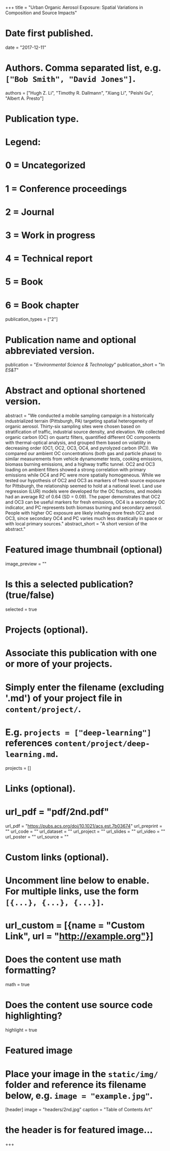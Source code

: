 +++
title = "Urban Organic Aerosol Exposure: Spatial Variations in Composition and Source Impacts"

# Date first published.
date = "2017-12-11"

# Authors. Comma separated list, e.g. `["Bob Smith", "David Jones"]`.
authors = ["Hugh Z. Li", "Timothy R. Dallmann", "Xiang Li", "Peishi Gu", "Albert A. Presto"]

# Publication type.
# Legend:
# 0 = Uncategorized
# 1 = Conference proceedings
# 2 = Journal
# 3 = Work in progress
# 4 = Technical report
# 5 = Book
# 6 = Book chapter
publication_types = ["2"]

# Publication name and optional abbreviated version.
publication = "*Environmental Science & Technology*"
publication_short = "In *ES&T*"

# Abstract and optional shortened version.
abstract = "We conducted a mobile sampling campaign in a historically industrialized terrain (Pittsburgh, PA) targeting spatial heterogeneity of organic aerosol. Thirty-six sampling sites were chosen based on stratification of traffic, industrial source density, and elevation. We collected organic carbon (OC) on quartz filters, quantified different OC components with thermal-optical analysis, and grouped them based on volatility in decreasing order (OC1, OC2, OC3, OC4, and pyrolyzed carbon (PC)). We compared our ambient OC concentrations (both gas and particle phase) to similar measurements from vehicle dynamometer tests, cooking emissions, biomass burning emissions, and a highway traffic tunnel. OC2 and OC3 loading on ambient filters showed a strong correlation with primary emissions while OC4 and PC were more spatially homogeneous. While we tested our hypothesis of OC2 and OC3 as markers of fresh source exposure for Pittsburgh, the relationship seemed to hold at a national level. Land use regression (LUR) models were developed for the OC fractions, and models had an average R2 of 0.64 (SD = 0.09). The paper demonstrates that OC2 and OC3 can be useful markers for fresh emissions, OC4 is a secondary OC indicator, and PC represents both biomass burning and secondary aerosol. People with higher OC exposure are likely inhaling more fresh OC2 and OC3, since secondary OC4 and PC varies much less drastically in space or with local primary sources."
abstract_short = "A short version of the abstract."

# Featured image thumbnail (optional)
image_preview = ""

# Is this a selected publication? (true/false)
selected = true

# Projects (optional).
#   Associate this publication with one or more of your projects.
#   Simply enter the filename (excluding '.md') of your project file in `content/project/`.
#   E.g. `projects = ["deep-learning"]` references `content/project/deep-learning.md`.
projects = []

# Links (optional).
# url_pdf = "pdf/2nd.pdf"
url_pdf = "https://pubs.acs.org/doi/10.1021/acs.est.7b03674"
url_preprint = ""
url_code = ""
url_dataset = ""
url_project = ""
url_slides = ""
url_video = ""
url_poster = ""
url_source = ""

# Custom links (optional).
#   Uncomment line below to enable. For multiple links, use the form `[{...}, {...}, {...}]`.
# url_custom = [{name = "Custom Link", url = "http://example.org"}]

# Does the content use math formatting?
math = true

# Does the content use source code highlighting?
highlight = true

# Featured image
# Place your image in the `static/img/` folder and reference its filename below, e.g. `image = "example.jpg"`.
[header]
image = "headers/2nd.jpg"
caption = "Table of Contents Art"

# the header is for featured image...
+++
<!--
Further details on your publication can be written here using *Markdown* for formatting. This text will be displayed on the Publication Detail page. -->
